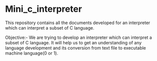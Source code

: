 # Mini_c_interpreter
This repository contains all the documents developed for an interpreter which can interpret a subset of C language.

Objective:- We are trying to develop an interpreter which can interpret a subset of C language. It will help us to get an understanding of
any language development and its conversion from text file to executable machine language(0 or 1).


